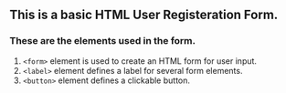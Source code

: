 ## This is a basic HTML User Registeration Form.

### These are the elements used in the form.

1. `<form>` element is used to create an HTML form for user input.
2. `<label>` element defines a label for several form elements.
3. `<button>` element defines a clickable button.
